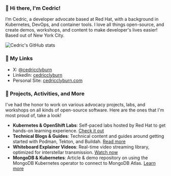### 👋 Hi there, I'm Cedric!

I’m Cedric, a developer advocate based at Red Hat, with a background in Kubernetes, DevOps, and container tools. I love all things open-source, and create demos, workshops, and content to make developer's lives easier! Based out of New York City.

![Cedric's GitHub stats](https://github-readme-stats.vercel.app/api?username=cedricclyburn&hide=stars)

### 🔗 My Links

- X: [@cedricclyburn](https://x.com/cedricclyburn)
- LinkedIn: [cedricclyburn](https://www.linkedin.com/in/cedricclyburn)
- Personal Site: [cedricclyburn.com](https://www.cedricclyburn.com)

### 🚀 Projects, Activities, and More

I've had the honor to work on various advocacy projects, labs, and workshops on all kinds of open-source software. Here are the ones that I'm most proud of, take a look!

- **Kubernetes & OpenShift Labs**: Self-paced labs hosted by Red Hat to get hands-on learning experience. [Check it out](https://www.redhat.com/en/interactive-labs/openshift)
- **Technical Blogs & Guides**: Technical content and guides around getting started with Podman, Tekton, and Buildah. [Read more](https://developers.redhat.com/author/cedric-clyburn)
- **Whiteboard Explainer Videos**: Real-time video streaming library, optimized for interstellar transmission. [Watch now](https://www.youtube.com/watch?v=Xx588nbshlM)
- **MongoDB & Kubernetes**: Article & demo repository on using the MongoDB Kubernetes operator to connect to MongoDB Atlas. [Learn more](https://www.mongodb.com/developer/products/atlas/kubernetes-operator-application-deployment/)
